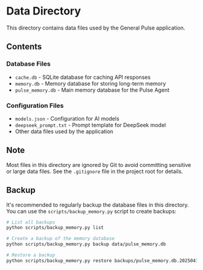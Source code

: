 # Data Directory

This directory contains data files used by the General Pulse application.

## Contents

### Database Files

- `cache.db` - SQLite database for caching API responses
- `memory.db` - Memory database for storing long-term memory
- `pulse_memory.db` - Main memory database for the Pulse Agent

### Configuration Files

- `models.json` - Configuration for AI models
- `deepseek_prompt.txt` - Prompt template for DeepSeek model
- Other data files used by the application

## Note

Most files in this directory are ignored by Git to avoid committing sensitive or large data files. See the `.gitignore` file in the project root for details.

## Backup

It's recommended to regularly backup the database files in this directory. You can use the `scripts/backup_memory.py` script to create backups:

```bash
# List all backups
python scripts/backup_memory.py list

# Create a backup of the memory database
python scripts/backup_memory.py backup data/pulse_memory.db

# Restore a backup
python scripts/backup_memory.py restore backups/pulse_memory.db.20250419_080000.bak data/pulse_memory.db
```
